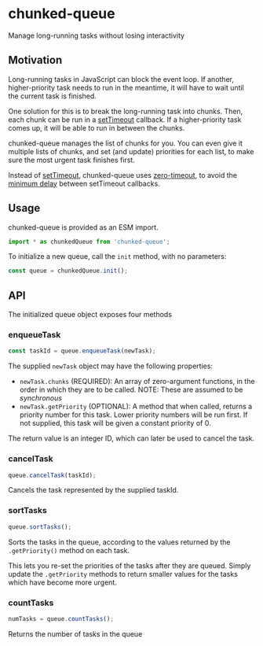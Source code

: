 # chunked-queue

Manage long-running tasks without losing interactivity

## Motivation
Long-running tasks in JavaScript can block the event loop. If another,
higher-priority task needs to run in the meantime, it will have to wait
until the current task is finished.

One solution for this is to break the long-running task into chunks. Then,
each chunk can be run in a [setTimeout] callback. If a higher-priority task
comes up, it will be able to run in between the chunks.

chunked-queue manages the list of chunks for you. You can even give it
multiple lists of chunks, and set (and update) priorities for each list,
to make sure the most urgent task finishes first.

Instead of [setTimeout], chunked-queue uses [zero-timeout], to avoid the
[minimum delay] between setTimeout callbacks.

[setTimeout]: https://developer.mozilla.org/en-US/docs/Web/API/WindowOrWorkerGlobalScope/setTimeout
[zero-timeout]: https://github.com/GlobeletJS/zero-timeout
[minimum delay]: https://html.spec.whatwg.org/multipage/timers-and-user-prompts.html#timers

## Usage
chunked-queue is provided as an ESM import.
```javascript
import * as chunkedQueue from 'chunked-queue';
```

To initialize a new queue, call the `init` method, with no parameters:
```javascript
const queue = chunkedQueue.init();
```

## API
The initialized queue object exposes four methods

### enqueueTask
```javascript
const taskId = queue.enqueueTask(newTask);
```

The supplied `newTask` object may have the following properties:
- `newTask.chunks` (REQUIRED): An array of zero-argument functions, in the
  order in which they are to be called. NOTE: These are assumed to be
  *synchronous*
- `newTask.getPriority` (OPTIONAL): A method that when called, returns a
  priority number for this task. Lower priority numbers will be run first.
  If not supplied, this task will be given a constant priority of 0.

The return value is an integer ID, which can later be used to cancel the task.

### cancelTask
```javascript
queue.cancelTask(taskId);
```
Cancels the task represented by the supplied taskId.

### sortTasks
```javascript
queue.sortTasks();
```
Sorts the tasks in the queue, according to the values returned by the
`.getPriority()` method on each task.

This lets you re-set the priorities of the tasks after they are queued.
Simply update the `.getPriority` methods to return smaller values for the
tasks which have become more urgent.

### countTasks
```javascript
numTasks = queue.countTasks();
```
Returns the number of tasks in the queue
